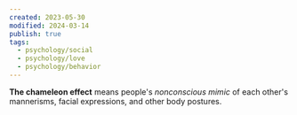```yaml
---
created: 2023-05-30
modified: 2024-03-14
publish: true
tags:
  - psychology/social
  - psychology/love
  - psychology/behavior
---
```

**The chameleon effect** means people's _nonconscious mimic_ of each other's mannerisms, facial expressions, and other body postures.